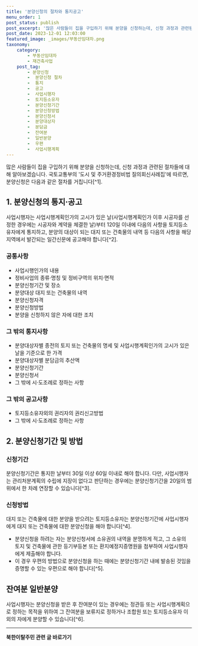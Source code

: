 ```yaml
---
title: '분양신청의 절차와 통지공고'
menu_order: 1
post_status: publish
post_excerpt: '많은 사람들이 집을 구입하기 위해 분양을 신청하는데, 신청 과정과 관련된 절차들에 대해 알아보겠습니다. 국토교통부의  도시 및 주거환경정비법 질의회신사례집 에 따르면, 분양신청은 다음과 같은 절차를 거칩니다  1 .'
post_date: 2023-12-01 12:03:00
featured_image: _images/부동산임대차.png
taxonomy:
    category:
        - 부동산임대차
        - 재건축사업
    post_tag:
        - 분양신청
        -  분양신청 절차
        -  통지
        -  공고
        -  사업시행자
        -  토지등소유자
        -  분양신청기간
        -  분양신청방법
        -  분양신청서
        -  분양대상자
        -  분담금
        -  잔여분
        -  일반분양
        -  우편
        -  사업시행계획
---
```



많은 사람들이 집을 구입하기 위해 분양을 신청하는데, 신청 과정과 관련된 절차들에 대해 알아보겠습니다. 국토교통부의 '도시 및 주거환경정비법 질의회신사례집'에 따르면, 분양신청은 다음과 같은 절차를 거칩니다[^1].

## 1. 분양신청의 통지·공고

사업시행자는 사업시행계획인가의 고시가 있은 날(사업시행계획인가 이후 시공자를 선정한 경우에는 시공자와 계약을 체결한 날)부터 120일 이내에 다음의 사항을 토지등소유자에게 통지하고, 분양의 대상이 되는 대지 또는 건축물의 내역 등 다음의 사항을 해당 지역에서 발간되는 일간신문에 공고해야 합니다[^2].

### 공통사항

- 사업시행인가의 내용
- 정비사업의 종류·명칭 및 정비구역의 위치·면적
- 분양신청기간 및 장소
- 분양대상 대지 또는 건축물의 내역
- 분양신청자격
- 분양신청방법
- 분양을 신청하지 않은 자에 대한 조치

### 그 밖의 통지사항

- 분양대상자별 종전의 토지 또는 건축물의 명세 및 사업시행계획인가의 고시가 있은 날을 기준으로 한 가격
- 분양대상자별 분담금의 추산액
- 분양신청기간
- 분양신청서
- 그 밖에 시·도조례로 정하는 사항

### 그 밖의 공고사항

- 토지등소유자외의 권리자의 권리신고방법
- 그 밖에 시·도조례로 정하는 사항

## 2. 분양신청기간 및 방법

### 신청기간

분양신청기간은 통지한 날부터 30일 이상 60일 이내로 해야 합니다. 다만, 사업시행자는 관리처분계획의 수립에 지장이 없다고 판단하는 경우에는 분양신청기간을 20일의 범위에서 한 차례 연장할 수 있습니다[^3].

### 신청방법

대지 또는 건축물에 대한 분양을 받으려는 토지등소유자는 분양신청기간에 사업시행자에게 대지 또는 건축물에 대한 분양신청을 해야 합니다[^4].

- 분양신청을 하려는 자는 분양신청서에 소유권의 내역을 분명하게 적고, 그 소유의 토지 및 건축물에 관한 등기부등본 또는 환지예정지증명원을 첨부하여 사업시행자에게 제출해야 합니다.
- 이 경우 우편의 방법으로 분양신청을 하는 때에는 분양신청기간 내에 발송된 것임을 증명할 수 있는 우편으로 해야 합니다[^5].

## 잔여분 일반분양

사업시행자는 분양신청을 받은 후 잔여분이 있는 경우에는 정관등 또는 사업시행계획으로 정하는 목적을 위하여 그 잔여분을 보류지로 정하거나 조합원 또는 토지등소유자 이외의 자에게 분양할 수 있습니다[^6].


<!-- wp:separator -->
<hr class="wp-block-separator has-alpha-channel-opacity"/>
<!-- /wp:separator -->

<!-- wp:group {"backgroundColor":"base","layout":{"type":"constrained"}} -->
<div class="wp-block-group has-base-background-color has-background"><!-- wp:paragraph {"align":"center","fontSize":"medium"} -->
<p class="has-text-align-center has-large-font-size"><strong>북한이탈주민 관련 글 바로가기</strong></p>
<!-- /wp:paragraph -->


<!-- wp:latest-posts
{"categories":[{"id":22630,"count":19,"description":"","link":"https://uknowlaw.com/category/%eb%b6%81%ed%95%9c%ec%9d%b4%ed%83%88%ec%a3%bc%eb%af%bc/","name":"북한이탈주민","slug":"북한이탈주민","taxonomy":"category","parent":0,"meta":[],"_links":{"self":[{"href":"https://uknowlaw.com/wp-json/wp/v2/categories/22630"}],"collection":[{"href":"https://uknowlaw.com/wp-json/wp/v2/categories"}],"about":[{"href":"https://uknowlaw.com/wp-json/wp/v2/taxonomies/category"}],"wp:post_type":[{"href":"https://uknowlaw.com/wp-json/wp/v2/posts?categories=22630"}],"curies":[{"name":"wp","href":"https://api.w.org/{rel}","templated":true}]}}],"postsToShow":100,"excerptLength":28,"postLayout":"grid","columns":2,"featuredImageAlign":"left","featuredImageSizeSlug":"large","fontSize":"small"} /--></div>
<!-- /wp:group -->